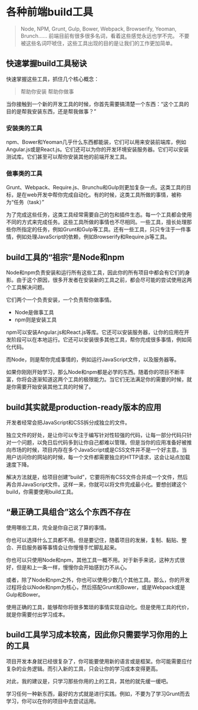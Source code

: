 # 各种前端build工具

> Node, NPM, Grunt, Gulp, Bower, Webpack, Browserify, Yeoman, Brunch…… 前端目前有很多很多名词，看着这些感觉永远也学不完。 不要被这些名词吓唬住，这些工具出现的目的是让我们的工作更加简单。

## 快速掌握build工具秘诀

快速掌握这些工具，抓住几个核心概念：

> 帮助你安装
> 帮助你做事

当你接触到一个新的开发工具的时候，你首先需要搞清楚一个东西：“这个工具的目的是帮我安装东西，还是帮我做事？”

### 安装类的工具

npm、Bower和Yeoman几乎什么东西都能装，它们可以用来安装前端库，例如Angular.js或是React.js。它们还可以为你的开发环境安装服务器。它们可以安装测试库。它们甚至可以帮你安装其他的前端开发工具。

### 做事类的工具

Grunt、Webpack、Require.js、Brunchu和Gulp则更加复杂一点。这类工具的目标，是在web开发中帮你完成自动化。有的时候，这类工具所做的事情，被称为“任务（task）”

为了完成这些任务，这类工具经常需要自己的包和插件生态。每一个工具都会使用不同的方式来完成任务。这些工具所做的事情也不尽相同。一些工具，擅长处理那些你所指定的任务，例如Grunt和Gulp等工具。还有一些工具，只只专注于一件事情，例如处理JavaScript的依赖，例如Browserify和Require.js等工具。

## build工具的“祖宗”是Node和npm

Node和npm负责安装和运行所有这些工具，因此你的所有项目中都会有它们的身影。由于这个原因，很多开发者在安装新的工具之前，都会尽可能的尝试使用这两个工具解决问题。

它们两个一个负责安装，一个负责帮你做事情。

- Node是做事工具
- npm则是安装工具

npm可以安装Angular.js和React.js等库。它还可以安装服务器，让你的应用在开发阶段可以在本地运行。它还可以安装很多其他工具，帮你完成很多事情，例如简化代码。

而Node，则是帮你完成事情的，例如运行JavaScript文件，以及服务器等。

如果你刚刚开始学习，那么Node和npm都是必学的东西。随着你的项目不断丰富，你将会逐渐知道这两个工具的极限能力。当它们无法满足你的需要的时候，就是你需要开始安装其他工具的时候了。

## build其实就是production-ready版本的应用

开发者经常会把JavaScript和CSS拆分成独立的文件。

独立文件的好处，是让你可以专注于编写针对性较强的代码，让每一部分代码只针对一个问题，以免日后代码多到让你自己都难以管理。但是当你的应用准备好被推向市场的时候，项目内存在多个JavaScript或是CSS文件并不是一个好主意。当用户访问你的网站的时候，每一个文件都需要独立的HTTP请求，这会让站点加载速度下降。

解决方法就是，给项目创建“build”，它要将所有CSS文件合并成一个文件，然后再合并JavaScript文件。这样一来，你就可以将文件完成最小化。要想创建这个build，你需要使用build工具。

## “最正确工具组合”这么个东西不存在

使用哪些工具，完全是你自己说了算的事情。

你也可以选择什么工具都不用。但是要记住，随着项目的发展，复制、黏贴、整合、开启服务器等事情会让你慢慢手忙脚乱起来。

你也可以只使用Node和npm，其他工具一概不用。对于新手来说，这种方式很好，但是和上一条一样，慢慢你会开始感到力不从心。

或者，除了Node和npm之外，你也可以使用少数几个其他工具。那么，你的开发过程将会以Node和npm为核心，然后搭配Grunt和Bower，或是Webpack或是Gulp和Bower。

使用正确的工具，能够帮你将很多繁琐的事情实现自动化。但是使用工具的代价，就是你需要付出学习成本。

## build工具学习成本较高，因此你只需要学习你用的上的工具

项目开发本身就已经很复杂了，你可能要使用新的语言或是框架。你可能需要应付复杂的业务逻辑。而引入新的工具，只会让你的学习成本变得更高。

对此，我的建议是，只学习那些你用的上的工具，其他的就先缓一缓吧。

学习任何一种新东西，最好的方式就是进行实践。例如，不要为了学习Grunt而去学习，你可以在你的项目中去尝试运用。